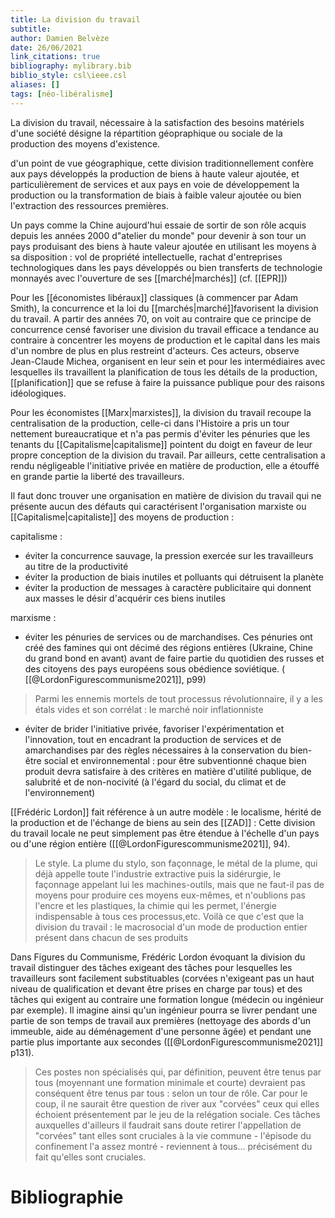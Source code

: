 ```yaml
---
title: La division du travail
subtitle:
author: Damien Belvèze
date: 26/06/2021
link_citations: true
bibliography: mylibrary.bib
biblio_style: csl\ieee.csl
aliases: []
tags: [néo-libéralisme]
---
```



La division du travail, nécessaire à la satisfaction des besoins matériels d'une société désigne la répartition géopraphique ou sociale de la production des moyens d'existence. 

d'un point de vue géographique, cette division traditionnellement confère aux pays développés la production de biens à haute valeur ajoutée, et particulièrement de services et aux pays en voie de développement la production ou la transformation de biais à faible valeur ajoutée ou bien l'extraction des ressources premières. 

Un pays comme la Chine aujourd'hui essaie de sortir de son rôle acquis depuis les années 2000 d"atelier du monde" pour devenir à son tour un pays produisant des biens à haute valeur ajoutée en utilisant les moyens à sa disposition : vol de propriété intellectuelle, rachat d'entreprises technologiques dans les pays développés ou bien transferts de technologie monnayés avec l'ouverture de ses [[marché|marchés]] (cf. [[EPR]])

Pour les [[économistes libéraux]] classiques (à commencer par Adam Smith), la concurrence et la loi du [[marchés|marché]]favorisent la division du travail.
A partir des années 70, on voit au contraire que ce principe de concurrence censé favoriser une division du travail efficace a tendance au contraire à concentrer les moyens de production et le capital dans les mais d'un nombre de plus en plus restreint d'acteurs. Ces acteurs, observe Jean-Claude Michea, organisent en leur sein et pour les intermédiaires avec lesquelles ils travaillent la planification de tous les détails de la production, [[planification]] que se refuse à faire la puissance publique pour des raisons idéologiques.

Pour les économistes [[Marx|marxistes]], la division du travail recoupe la centralisation de la production, celle-ci dans l'Histoire a pris un tour nettement bureaucratique et n'a pas permis d'éviter les pénuries que les tenants du [[Capitalisme|capitalisme]] pointent du doigt en faveur de leur propre conception de la division du travail. 
Par ailleurs, cette centralisation a rendu négligeable l'initiative privée en matière de production, elle a étouffé en grande partie la liberté des travailleurs. 

Il faut donc trouver une organisation en matière de division du travail qui ne présente aucun des défauts qui caractérisent l'organisation marxiste ou [[Capitalisme|capitaliste]] des moyens de production : 

capitalisme : 

- éviter la concurrence sauvage, la pression exercée sur les travailleurs au titre de la productivité
- éviter la production de biais inutiles et polluants qui détruisent la planète
- éviter la production de messages à caractère publicitaire qui donnent aux masses le désir d'acquérir ces biens inutiles

marxisme : 

- éviter les pénuries de services ou de marchandises. Ces pénuries ont créé des famines qui ont décimé des régions entières (Ukraine, Chine du grand bond en avant) avant de faire partie du quotidien des russes et des citoyens des pays européens sous obédience soviétique. ( [[@LordonFigurescommunisme2021]], p99) 

> Parmi les ennemis mortels de tout processus révolutionnaire, il y a les étals vides et son corrélat : le marché noir inflationniste 

- éviter de brider l'initiative privée, favoriser l'expérimentation et l'innovation, tout en encadrant la production de services et de amarchandises par des règles nécessaires à la conservation du bien-être social et environnemental : pour être subventionné chaque bien produit devra satisfaire à des critères en matière d'utilité publique, de salubrité et de non-nocivité (à l'égard du social, du climat et de l'environnement)


[[Frédéric Lordon]] fait référence à un autre modèle : le localisme, hérité de la production et de l'échange de biens au sein des [[ZAD]] :
Cette division du travail locale ne peut simplement pas être étendue à l'échelle d'un pays ou d'une région entière ([[@LordonFigurescommunisme2021]], 94). 

> Le style. La plume du stylo, son façonnage, le métal de la plume, qui déjà appelle toute l'industrie extractive puis la sidérurgie, le façonnage appelant lui les machines-outils, mais que ne faut-il pas de moyens pour produire ces moyens eux-mêmes, et n'oublions pas l'encre et les plastiques, la chimie qui les permet, l'énergie indispensable à tous ces processus,etc. Voilà ce que c'est que la division du travail : le macrosocial d'un mode de production entier présent dans chacun de ses produits

Dans Figures du Communisme, Frédéric Lordon évoquant la division du travail distinguer des tâches exigeant des tâches pour lesquelles les travailleurs sont facilement substituables (corvées n'exigeant pas un haut niveau de qualification et devant être prises en charge par tous) et des tâches qui exigent au contraire une formation longue (médecin ou ingénieur par exemple). Il imagine ainsi qu'un ingénieur pourra se livrer pendant une partie de son temps de travail aux premières (nettoyage des abords d'un immeuble, aide au déménagement d'une personne âgée) et pendant une partie plus importante aux secondes ([[@LordonFigurescommunisme2021]] p131). 

> Ces postes non spécialisés qui, par définition, peuvent être tenus par tous (moyennant une formation minimale et courte) devraient pas conséquent être tenus par tous : selon un tour de rôle. Car pour le coup, il ne saurait être question de river aux "corvées" ceux qui elles échoient présentement par le jeu de la relégation sociale. Ces tâches auxquelles d'ailleurs il faudrait sans doute retirer l'appellation de "corvées" tant elles sont cruciales à la vie commune - l'épisode du confinement l'a assez montré - reviennent à tous... précisément du fait qu'elles sont cruciales.

# Bibliographie